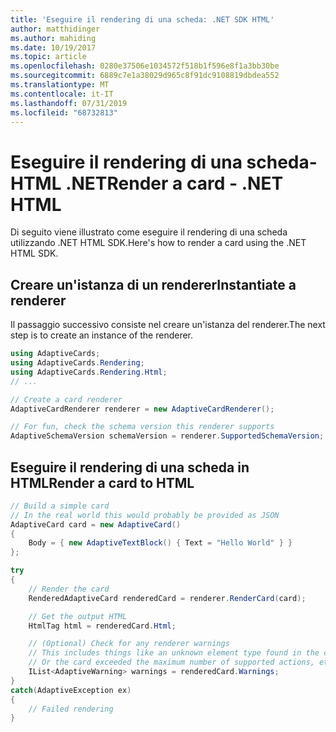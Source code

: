 ```yaml
---
title: 'Eseguire il rendering di una scheda: .NET SDK HTML'
author: matthidinger
ms.author: mahiding
ms.date: 10/19/2017
ms.topic: article
ms.openlocfilehash: 0280e37506e1034572f518b1f596e8f1a3bb30be
ms.sourcegitcommit: 6889c7e1a38029d965c8f91dc9108819dbdea552
ms.translationtype: MT
ms.contentlocale: it-IT
ms.lasthandoff: 07/31/2019
ms.locfileid: "68732813"
---
```

# <a name="render-a-card---net-html"></a><span data-ttu-id="26d69-102">Eseguire il rendering di una scheda-HTML .NET</span><span class="sxs-lookup"><span data-stu-id="26d69-102">Render a card - .NET HTML</span></span>

<span data-ttu-id="26d69-103">Di seguito viene illustrato come eseguire il rendering di una scheda utilizzando .NET HTML SDK.</span><span class="sxs-lookup"><span data-stu-id="26d69-103">Here's how to render a card using the .NET HTML SDK.</span></span>

## <a name="instantiate-a-renderer"></a><span data-ttu-id="26d69-104">Creare un'istanza di un renderer</span><span class="sxs-lookup"><span data-stu-id="26d69-104">Instantiate a renderer</span></span>

<span data-ttu-id="26d69-105">Il passaggio successivo consiste nel creare un'istanza del renderer.</span><span class="sxs-lookup"><span data-stu-id="26d69-105">The next step is to create an instance of the renderer.</span></span> 

```csharp
using AdaptiveCards;
using AdaptiveCards.Rendering;
using AdaptiveCards.Rendering.Html;
// ... 

// Create a card renderer
AdaptiveCardRenderer renderer = new AdaptiveCardRenderer();

// For fun, check the schema version this renderer supports
AdaptiveSchemaVersion schemaVersion = renderer.SupportedSchemaVersion; // 1.0
```

## <a name="render-a-card-to-html"></a><span data-ttu-id="26d69-106">Eseguire il rendering di una scheda in HTML</span><span class="sxs-lookup"><span data-stu-id="26d69-106">Render a card to HTML</span></span>

```csharp
// Build a simple card
// In the real world this would probably be provided as JSON
AdaptiveCard card = new AdaptiveCard()
{
    Body = { new AdaptiveTextBlock() { Text = "Hello World" } }
};

try
{
    // Render the card
    RenderedAdaptiveCard renderedCard = renderer.RenderCard(card);

    // Get the output HTML 
    HtmlTag html = renderedCard.Html;

    // (Optional) Check for any renderer warnings
    // This includes things like an unknown element type found in the card
    // Or the card exceeded the maximum number of supported actions, etc
    IList<AdaptiveWarning> warnings = renderedCard.Warnings;
}
catch(AdaptiveException ex)
{
    // Failed rendering
}
```
